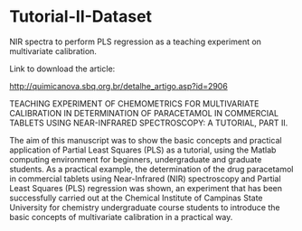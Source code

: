 # Tutorial-II-Dataset
NIR spectra to perform PLS regression as a teaching experiment on multivariate calibration.

Link to download the article:

http://quimicanova.sbq.org.br/detalhe_artigo.asp?id=2906

TEACHING EXPERIMENT OF CHEMOMETRICS FOR MULTIVARIATE CALIBRATION IN DETERMINATION OF PARACETAMOL IN COMMERCIAL TABLETS USING NEAR-INFRARED SPECTROSCOPY: 
A TUTORIAL, PART II. 

The aim of this manuscript was to show the basic concepts and practical application of Partial Least Squares (PLS) as a tutorial, 
using the Matlab computing environment for beginners, undergraduate and graduate students. 
As a practical example, the determination of the drug paracetamol in commercial tablets using Near-Infrared (NIR) spectroscopy 
and Partial Least Squares (PLS) regression was shown, an experiment that has been successfully carried out at the Chemical Institute of Campinas State University 
for chemistry undergraduate course students to introduce the basic concepts of multivariate calibration in a practical way.
